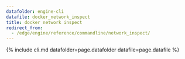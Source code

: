 ```yaml
---
datafolder: engine-cli
datafile: docker_network_inspect
title: docker network inspect
redirect_from:
  - /edge/engine/reference/commandline/network_inspect/
---
```

<!--
Sorry, but the contents of this page are automatically generated from
Docker's source code. If you want to suggest a change to the text that appears
here, you'll need to find the string by searching this repo:

https://github.com/docker/cli
-->
{% include cli.md datafolder=page.datafolder datafile=page.datafile %}
